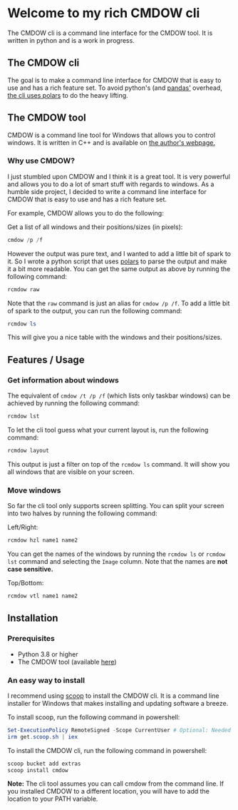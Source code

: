 # Welcome to my rich CMDOW cli

The CMDOW cli is a command line interface for the CMDOW tool. It is written in python and is a work in progress.

## The CMDOW cli

The goal is to make a command line interface for CMDOW that is easy to use and has a rich feature set.
To avoid python's (and [pandas'](https://pandas.pydata.org/) overhead, [the cli uses polars](https://github.com/pola-rs/polars) to do the heavy lifting.

## The CMDOW tool

CMDOW is a command line tool for Windows that allows you to control windows. It is written in C++ and is available on [the author's webpage.](https://ritchielawrence.github.io/cmdow/)

### Why use CMDOW?

I just stumbled upon CMDOW and I think it is a great tool. It is very powerful and allows you to do a lot of smart stuff with regards to windows. As a humble side project, I decided to write a command line interface for CMDOW that is easy to use and has a rich feature set.

For example, CMDOW allows you to do the following:

Get a list of all windows and their positions/sizes (in pixels):

```powershell
cmdow /p /f
```

However the output was pure text, and I wanted to add a little bit of spark to it. So I wrote a python script that uses [polars](https://github.com/pola-rs/polars) to parse the output and make it a bit more readable. You can get the same output as above by running the following command:

```powershell
rcmdow raw
```

Note that the `raw` command is just an alias for `cmdow /p /f`.
To add a little bit of spark to the output, you can run the following command:

```powershell
rcmdow ls
```

This will give you a nice table with the windows and their positions/sizes.

## Features / Usage

### Get information about windows

The equivalent of `cmdow /t /p /f` (which lists only taskbar windows) can be achieved by running the following command:

```powershell
rcmdow lst
```

To let the cli tool guess what your current layout is, run the following command:

```powershell
rcmdow layout
```

This output is just a filter on top of the `rcmdow ls` command. It will show you all windows that are visible on your screen.

### Move windows

So far the cli tool only supports screen splitting. You can split your screen into two halves by running the following command:

Left/Right:

```powershell
rcmdow hzl name1 name2
```

You can get the names of the windows by running the `rcmdow ls` or `rcmdow lst` command and selecting the `Image` column.
Note that the names are **not case sensitive.**

Top/Bottom:

```powershell
rcmdow vtl name1 name2
```

## Installation

### Prerequisites

- Python 3.8 or higher
- The CMDOW tool (available [here](https://ritchielawrence.github.io/cmdow/))

### An easy way to install

I recommend using [scoop](https://scoop.sh/) to install the CMDOW cli. It is a command line installer for Windows that makes installing and updating software a breeze.

To install scoop, run the following command in powershell:

```powershell
Set-ExecutionPolicy RemoteSigned -Scope CurrentUser # Optional: Needed to run a remote script the first time
irm get.scoop.sh | iex
```

To install the CMDOW cli, run the following command in powershell:

```powershell
scoop bucket add extras
scoop install cmdow
```

**Note:** The cli tool assumes you can call cmdow from the command line. If you installed CMDOW to a different location, you will have to add the location to your PATH variable.